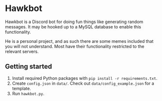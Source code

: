 # Hawkbot
Hawkbot is a Discord bot for doing fun things like generating random messages.
It may be hooked up to a MySQL database to enable this functionality.

He is a personal project, and as such there are some memes included that
you will not understand. Most have their functionality restricted to the
relevant servers.

## Getting started
1. Install required Python packages with `pip install -r requirements.txt`.
1. Create `config.json` in `data/`. Check out `data/config_example.json` for
   a template.
1. Run `hawkbot.py`.